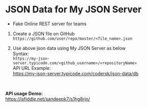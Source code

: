 # JSON Data for My JSON Server
* Fake Online REST server for teams

1. Create a JSON file on GitHub <br />
`https://github.com/user/repo/master/<file_name>.json`

2. Use above json data using My JSON Server as below <br />
Syntax:<br />
  `https://my-json-server.typicode.com/<github_username>/<repositoryName>`<br />
API URL Example:<br />
  https://my-json-server.typicode.com/codersk/json-data/db
<br />

**API usage Demo:** <br />
https://jsfiddle.net/sandeepk7/s1hg8rjn/
